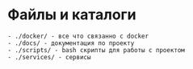 # Файлы и каталоги

    - ./docker/ - все что связанно с docker
    - ./docs/ - документация по проекту
    - ./scripts/ - bash скрипты для работы с проектом
    - ./services/ - сервисы
